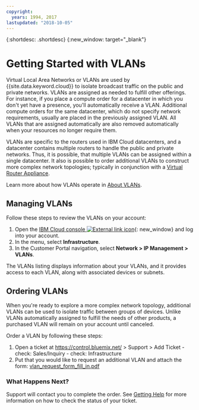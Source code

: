 ```yaml
---
copyright:
  years: 1994, 2017
lastupdated: "2018-10-05"
---
```

{:shortdesc: .shortdesc}
{:new_window: target="_blank"}

# Getting Started with VLANs

Virtual Local Area Networks or VLANs are used by {{site.data.keyword.cloud}} to isolate broadcast traffic on the public and private networks. VLANs are assigned as needed to fulfill other offerings. For instance, if you place a compute order for a datacenter in which you don't yet have a presence, you'll automatically receive a VLAN. Additional compute orders for the same datacenter, which do not specify network requirements, usually are placed in the previously assigned VLAN. All VLANs that are assigned automatically are also removed automatically when your resources no longer require them. 

VLANs are specific to the routers used in IBM Cloud datacenters, and a datacenter contains multiple routers to handle the public and private networks. Thus, it is possible, that multiple VLANs can be assigned within a single datacenter. It also is possible to order additional VLANs to construct more complex network topologies; typically in conjunction with a [Virtual Router Appliance](https://console.bluemix.net/docs/infrastructure/virtual-router-appliance/getting-started.html).

Learn more about how VLANs operate in [About VLANs](about-vlans.html).


## Managing VLANs

Follow these steps to review the VLANs on your account:

  1. Open the [IBM Cloud console ![External link icon](../../icons/launch-glyph.svg "External link icon")](https://control.bluemix.net/){: new_window} and log into your account.
  2. In the menu, select **Infrastructure**.
  3. In the Customer Portal navigation, select **Network > IP Management > VLANs**.

The VLANs listing displays information about your VLANs, and it provides access
to each VLAN, along with associated devices or subnets.


## Ordering VLANs

When you're ready to explore a more complex network topology, additional VLANs
can be used to isolate traffic between groups of devices. Unlike VLANs
automatically assigned to fulfill the needs of other products, a purchased VLAN
will remain on your account until canceled.

Order a VLAN by following these steps:

  1. Open a ticket at https://control.bluemix.net/ > Support > Add Ticket
    - check: Sales/Inquiry
    - check: Infrastructure
  2. Put that you would like to request an additional VLAN and attach the form:
     [vlan_request_form_fill_in.pdf](https://public.dhe.ibm.com/cloud/bluemix/network/vlans/vlan_request_form_fill_in.pdf)

### What Happens Next?

Support will contact you to complete the order. See [Getting Help](getting-help.html)
for more information on how to check the status of your ticket.

